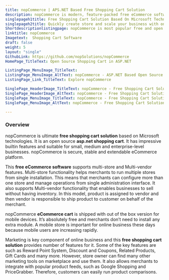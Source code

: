 ```yaml
---
title: nopCommerce | APS.NET Based Free Shopping Cart Solution
description: nopCommerce is modern, feature-packed free eCommerce software for any size and type of business. It's cross-platform and can run it on Windows, Linux, and Mac.
singlepageh1title: Free Shopping Cart Solution Based On Microsoft Technologies
singlepageh2title: Quickly create store and scale your business with one of the most popular open source cross-platform shopping cart software built on Microsoft technologies.
Shortdescriptionlistingpage: nopCommerce is most popular free and open source shopping cart software built on Microsoft technologies.
linktitle: nopCommerce
Imagetext:  Shopping Cart Software 
draft: false
weight: 5
layout: "single"
GithubLink: https://github.com/nopSolutions/nopCommerce
HomePage_TitleText: Open Source Shopping Cart in ASP.NET

ListingPage_MenuImage_TitleText: 
ListingPage_MenuImage_AltText: nopCommerce - ASP.NET Based Open Source Shopping Cart Software
ListingPage_Link_TitleText: Explore nopCommerce

SinglePage_HeaderImage_TitleText: nopCommerce - Free Shopping Cart Solution
SinglePage_HeaderImage_AltText: nopCommerce - Free Shopping Cart Solution
SinglePage_MenuImage_TitleText: nopCommerce - Free Shopping Cart Solution
SinglePage_MenuImage_AltText: nopCommerce - Free Shopping Cart Solution

---
```


### **Overview**

nopCommerce is ultimate **free shopping cart solution** based on Microsoft technologies. It is an open source **asp.net shopping cart**. It has impressive builtin features and suitable for small, medium and enterprise-level businesses. nopCommerce is secure, stable and extendable eCommerce platform.

This **free eCommerce software** supports multi-store and Multi-vendor features. Multi-store functionality helps merchants to run multiple stores from single installation. This means that merchants can configure more than one store and manage operations from single administration interface. It also supports Multi-vendor functionality that enables businesses to sell without having inventory. In this model, product is assigned to vendor and then vendor is responsible to ship product to customer on behalf of the merchant.

nopCommerce **eCommerce cart** is shipped with out of the box version for mobile devices. It’s absolutely free and merchants don’t need to install any extra module. A mobile store is important for online business these days because mobile users are increasing rapidly.

Marketing is key component of online business and this **free shopping cart solution** provides number of features for it. Some of the key features are such as Reward Point System, Discount and Coupons, Related Products, Gift Cards and many more. However, store owner can find many other marketing tools on marketplace and use them. It also allows merchants to integrate with popular product feeds, such as Google Shopping and PriceGrabber. Therefore, customers can easily run product comparisons.